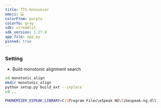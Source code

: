 ```yaml
---
title: TTS-Announcer
emoji: 💻
colorFrom: purple
colorTo: gray
sdk: streamlit
sdk_version: 1.27.0
app_file: app.py
pinned: true
---
```




### Setting

- Build monotonic alignment search
```sh
cd monotonic_align
mkdir monotonic_align
python setup.py build_ext --inplace
cd ..

PHONEMIZER_ESPEAK_LIBRARY=C:\Program Files\eSpeak NG\libespeak-ng.dll

